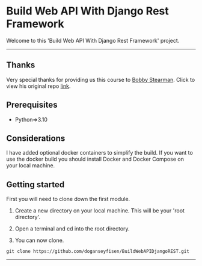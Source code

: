 # Build Web API With Django Rest Framework 
Welcome to this 'Build Web API With Django Rest Framework' project. 
***

## Thanks
Very special thanks for providing us this course to [Bobby Stearman](https://github.com/bobby-didcoding). Click to view his original repo [link](https://github.com/bobby-didcoding/drf_course).

## Prerequisites
- Python=>3.10

## Considerations
I have added optional docker containers to simplify the build. If you want to use the docker build you should install Docker and Docker Compose on your local machine.

## Getting started
First you will need to clone down the first module.

1) Create a new directory on your local machine. This will be your 'root directory'.

2) Open a terminal and cd into the root directory.

3) You can now clone.

```
git clone https://github.com/doganseyfisen/BuildWebAPIDjangoREST.git
```

***
